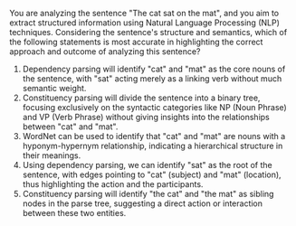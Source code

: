 You are analyzing the sentence "The cat sat on the mat", and you aim to extract structured information using Natural Language Processing (NLP) techniques. Considering the sentence's structure and semantics, which of the following statements is most accurate in highlighting the correct approach and outcome of analyzing this sentence?

1. Dependency parsing will identify "cat" and "mat" as the core nouns of the sentence, with "sat" acting merely as a linking verb without much semantic weight.
2. Constituency parsing will divide the sentence into a binary tree, focusing exclusively on the syntactic categories like NP (Noun Phrase) and VP (Verb Phrase) without giving insights into the relationships between "cat" and "mat".
3. WordNet can be used to identify that "cat" and "mat" are nouns with a hyponym-hypernym relationship, indicating a hierarchical structure in their meanings.
4. Using dependency parsing, we can identify "sat" as the root of the sentence, with edges pointing to "cat" (subject) and "mat" (location), thus highlighting the action and the participants.
5. Constituency parsing will identify "the cat" and "the mat" as sibling nodes in the parse tree, suggesting a direct action or interaction between these two entities.